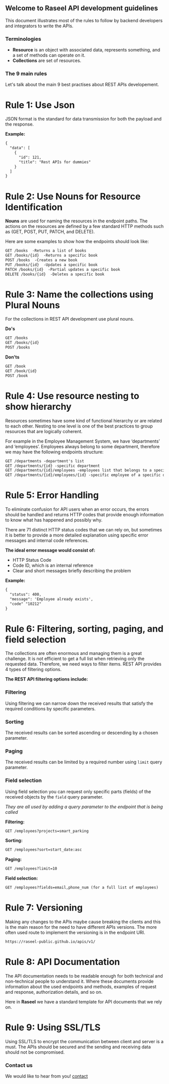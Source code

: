 ## Welcome to Raseel API development guidelines

This document illustrates most of the rules to follow by backend developers and integrators to write the APIs.

### Terminologies
- **Resource** is an object with associated data, represents something, and a set of methods can operate on it.
- **Collections** are set of resources.

### The 9 main rules

Let's talk about the main 9 best practises about REST APIs developement.
# Rule 1: Use Json
JSON format is the standard for data transmission for both the payload and the response.

**Example:**
```markdown
{
  "data": [
    {
      "id": 121,
      "title": "Rest APIs for dummies"
    }
  ]
}
```
# Rule 2: Use Nouns for Resource Identification
**Nouns** are used for naming the resources in the endpoint paths. The actions on the resources are defined by a few standard HTTP methods such as (GET, POST, PUT, PATCH, and DELETE).

Here are some examples to show how the endpoints should look like:

```markdown
GET /books  -Returns a list of books
GET /books/{id}  -Returns a specific book
POST /books  -Creates a new book
PUT /books/{id}  -Updates a specific book
PATCH /books/{id}  -Partial updates a specific book
DELETE /books/{id}  -Deletes a specific book
```

# Rule 3: Name the collections using Plural Nouns
For the collections in REST API development use plural nouns.

**Do's**

```markdown
GET /books
GET /books/{id}
POST /books
```

**Don'ts**

```markdown
GET /book
GET /book/{id}
POST /book
```

# Rule 4: Use resource nesting to show hierarchy
Resources sometimes have some kind of functional hierarchy or are related to each other. Nesting to one level is one of the best practices to group resources that are logically coherent.

For example in the Employee Management System, we have ‘departments’ and ‘employees’. Employees always belong to some department, therefore we may have the following endpoints structure:


```markdown
GET /departments -department's list
GET /departments/{id} -specific department
GET /departments/{id}/employees -employees list that belongs to a specific department
GET /departments/{id}/employees/{id} -specific employee of a specific department
```

# Rule 5: Error Handling
To eliminate confusion for API users when an error occurs, the errors should be handled and returns HTTP codes that provide enough information to know what has happened and possibly why.

There are 71 distinct HTTP status codes that we can rely on, but sometimes it is better to provide a more detailed explanation using specific error messages and internal code references.

**The ideal error message would consist of:**
- HTTP Status Code
- Code ID, which is an internal reference
- Clear and short messages briefly describing the problem

**Example:**
```markdown
{
  "status": 400,
  "message": 'Employee already exists',
  "code" "10212"
}
```

# Rule 6: Filtering, sorting, paging, and field selection
The collections are often enormous and managing them is a great challenge. It is not efficient to get a full list when retrieving only the requested data. Therefore, we need ways to filter items. REST API provides 4 types of filtering options.

**The REST API filtering options include:**

### Filtering
Using filtering we can narrow down the received results that satisfy the required conditions by specific parameters.

### Sorting
The received results can be sorted ascending or descending by a chosen parameter.

### Paging
The received results can be limited by a required number using `limit` query parameter.

### Field selection
Using field selection you can request only specific parts (fields) of the received objects by the `field` query parameter.


_They are all used by adding a query parameter to the endpoint that is being called_


**Filtering:**
```markdown
GET /employees?projects=smart_parking
```

**Sorting:**
```markdown
GET /employees?sort=start_date:asc
```

**Paging:**
```markdown
GET /employees?limit=10
```

**Field selection:**
```markdown
GET /employees?fields=email,phone_num (for a full list of employees)
```

# Rule 7: Versioning
Making any changes to the APIs maybe cause breaking the clients and this is the main reason for the need to have different APIs versions. The more often used route to implement the versioning is in the endpoint URI.  

```markdown
https://raseel-public.github.io/apis/v1/
```

# Rule 8: API Documentation
The API documentation needs to be readable enough for both technical and non-technical people to understand it. Where these documents provide information about the used endpoints and methods, examples of request and response, authorization details, and so on.

Here in **Raseel** we have a standard template for API documents that we rely on.


# Rule 9: Using SSL/TLS
Using SSL/TLS to encrypt the communication between client and server is a must. The APIs should be secured and the sending and receiving data should not be compromised.









### Contact us

We would like to hear from you! [contact](raseel.mda@gmail.com)
